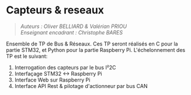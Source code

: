 # Capteurs & reseaux
> *Auteurs : Oliver BELLIARD & Valérian PRIOU*  
> *Enseignant encadrant : Christophe BARES*

Ensemble de TP de Bus &amp; Réseaux. Ces TP seront réalisés en C pour la partie STM32, et Python pour la partie Raspberry Pi.
L'échelonnement des TP est le suivant:  
1. Interrogation des capteurs par le bus I²2C  
2. Interfaçage STM32 &lt;-> Raspberry Pi  
3. Interface Web sur Raspberry Pi  
4. Interface API Rest &amp; pilotage d'actionneur par bus CAN  
